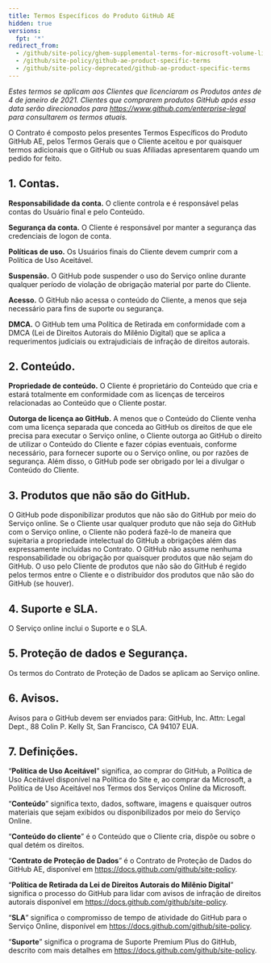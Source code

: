 ```yaml
---
title: Termos Específicos do Produto GitHub AE
hidden: true
versions:
  fpt: '*'
redirect_from:
  - /github/site-policy/ghem-supplemental-terms-for-microsoft-volume-licensing
  - /github/site-policy/github-ae-product-specific-terms
  - /github/site-policy-deprecated/github-ae-product-specific-terms
---
```


_Estes termos se aplicam aos Clientes que licenciaram os Produtos antes de 4 de janeiro de 2021. Clientes que comprarem produtos GitHub após essa data serão direcionados para https://www.github.com/enterprise-legal para consultarem os termos atuais._

O Contrato é composto pelos presentes Termos Específicos do Produto GitHub AE, pelos Termos Gerais que o Cliente aceitou e por quaisquer termos adicionais que o GitHub ou suas Afiliadas apresentarem quando um pedido for feito.

## <a name="1-accounts"></a>1. Contas.

**Responsabilidade da conta.** O cliente controla e é responsável pelas contas do Usuário final e pelo Conteúdo.

**Segurança da conta.** O Cliente é responsável por manter a segurança das credenciais de logon de conta.

**Políticas de uso.** Os Usuários finais do Cliente devem cumprir com a Política de Uso Aceitável.

**Suspensão.** O GitHub pode suspender o uso do Serviço online durante qualquer período de violação de obrigação material por parte do Cliente.

**Acesso.** O GitHub não acessa o conteúdo do Cliente, a menos que seja necessário para fins de suporte ou segurança.

**DMCA.** O GitHub tem uma Política de Retirada em conformidade com a DMCA (Lei de Direitos Autorais do Milênio Digital) que se aplica a requerimentos judiciais ou extrajudiciais de infração de direitos autorais.

## <a name="2-content"></a>2. Conteúdo.

**Propriedade de conteúdo.** O Cliente é proprietário do Conteúdo que cria e estará totalmente em conformidade com as licenças de terceiros relacionadas ao Conteúdo que o Cliente postar.

**Outorga de licença ao GitHub.** A menos que o Conteúdo do Cliente venha com uma licença separada que conceda ao GitHub os direitos de que ele precisa para executar o Serviço online, o Cliente outorga ao GitHub o direito de utilizar o Conteúdo do Cliente e fazer cópias eventuais, conforme necessário, para fornecer suporte ou o Serviço online, ou por razões de segurança. Além disso, o GitHub pode ser obrigado por lei a divulgar o Conteúdo do Cliente.

## <a name="3-non-github-products"></a>3. Produtos que não são do GitHub.
O GitHub pode disponibilizar produtos que não são do GitHub por meio do Serviço online. Se o Cliente usar qualquer produto que não seja do GitHub com o Serviço online, o Cliente não poderá fazê-lo de maneira que sujeitaria a propriedade intelectual do GitHub a obrigações além das expressamente incluídas no Contrato. O GitHub não assume nenhuma responsabilidade ou obrigação por quaisquer produtos que não sejam do GitHub. O uso pelo Cliente de produtos que não são do GitHub é regido pelos termos entre o Cliente e o distribuidor dos produtos que não são do GitHub (se houver).

## <a name="4-support-and-sla"></a>4. Suporte e SLA.
O Serviço online inclui o Suporte e o SLA.

## <a name="5-data-protection-and-security"></a>5. Proteção de dados e Segurança.
Os termos do Contrato de Proteção de Dados se aplicam ao Serviço online.

## <a name="6-notices"></a>6. Avisos.
Avisos para o GitHub devem ser enviados para: GitHub, Inc. Attn: Legal Dept., 88 Colin P. Kelly St, San Francisco, CA 94107 EUA.

## <a name="7-definitions"></a>7. Definições.
“**Política de Uso Aceitável**" significa, ao comprar do GitHub, a Política de Uso Aceitável disponível na Política do Site e, ao comprar da Microsoft, a Política de Uso Aceitável nos Termos dos Serviços Online da Microsoft.

“**Conteúdo**” significa texto, dados, software, imagens e quaisquer outros materiais que sejam exibidos ou disponibilizados por meio do Serviço Online.

“**Conteúdo do cliente**” é o Conteúdo que o Cliente cria, dispõe ou sobre o qual detém os direitos.

“**Contrato de Proteção de Dados**” é o Contrato de Proteção de Dados do GitHub AE, disponível em https://docs.github.com/github/site-policy.

“**Política de Retirada da Lei de Direitos Autorais do Milênio Digital**” significa o processo do GitHub para lidar com avisos de infração de direitos autorais disponível em https://docs.github.com/github/site-policy.

“**SLA**” significa o compromisso de tempo de atividade do GitHub para o Serviço Online, disponível em https://docs.github.com/github/site-policy.

“**Suporte**” significa o programa de Suporte Premium Plus do GitHub, descrito com mais detalhes em https://docs.github.com/github/site-policy.
